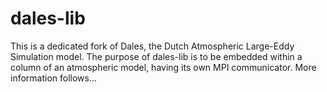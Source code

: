 # dales-lib
This is a dedicated fork of Dales, the Dutch Atmospheric Large-Eddy Simulation model. 
The purpose of dales-lib is to be embedded within a column of an atmospheric model, 
having its own MPI communicator. More information follows... 
